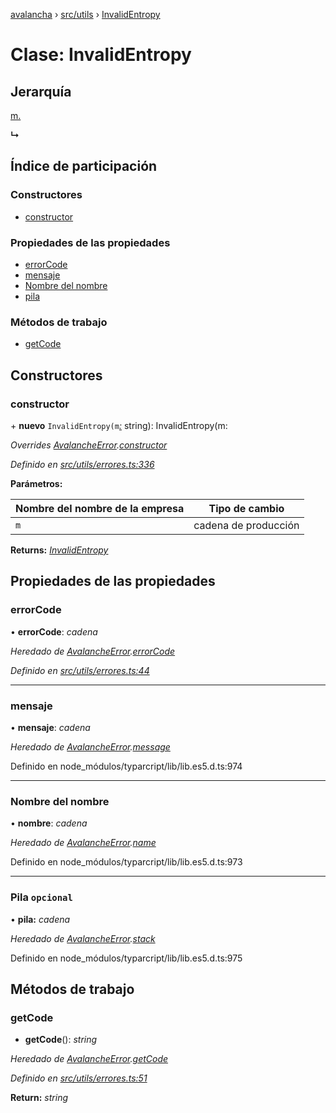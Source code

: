 [avalancha](../README.md) › [src/utils](../modules/src_utils.md) › [InvalidEntropy](src_utils.invalidentropy.md)

# Clase: InvalidEntropy

## Jerarquía

[m.](src_utils.avalancheerror.md)

**↳**

## Índice de participación

### Constructores

* [constructor](src_utils.invalidentropy.md#constructor)

### Propiedades de las propiedades

* [errorCode](src_utils.invalidentropy.md#errorcode)
* [mensaje](src_utils.invalidentropy.md#message)
* [Nombre del nombre](src_utils.invalidentropy.md#name)
* [pila](src_utils.invalidentropy.md#optional-stack)

### Métodos de trabajo

* [getCode](src_utils.invalidentropy.md#getcode)

## Constructores

### constructor

\+ **nuevo** `InvalidEntropy(m`*[:](src_utils.invalidentropy.md)* string): InvalidEntropy(m:

*Overrides [AvalancheError](src_utils.avalancheerror.md).[constructor](src_utils.avalancheerror.md#constructor)*

*Definido en [src/utils/errores.ts:336](https://github.com/ava-labs/avalanchejs/blob/ae78dee/src/utils/errors.ts#L336)*

**Parámetros:**

| Nombre del nombre de la empresa | Tipo de cambio |
------ | ------ |
| `m` | cadena de producción |

**Returns:** *[InvalidEntropy](src_utils.invalidentropy.md)*

## Propiedades de las propiedades

### errorCode

• **errorCode**: *cadena*

*Heredado de [AvalancheError](src_utils.avalancheerror.md).[errorCode](src_utils.avalancheerror.md#errorcode)*

*Definido en [src/utils/errores.ts:44](https://github.com/ava-labs/avalanchejs/blob/ae78dee/src/utils/errors.ts#L44)*

___

### mensaje

• **mensaje**: *cadena*

*Heredado de [AvalancheError](src_utils.avalancheerror.md).[message](src_utils.avalancheerror.md#message)*

Definido en node_módulos/typarcript/lib/lib.es5.d.ts:974

___

### Nombre del nombre

• **nombre**: *cadena*

*Heredado de [AvalancheError](src_utils.avalancheerror.md).[name](src_utils.avalancheerror.md#name)*

Definido en node_módulos/typarcript/lib/lib.es5.d.ts:973

___

### Pila `opcional`

• **pila:** *cadena*

*Heredado de [AvalancheError](src_utils.avalancheerror.md).[stack](src_utils.avalancheerror.md#optional-stack)*

Definido en node_módulos/typarcript/lib/lib.es5.d.ts:975

## Métodos de trabajo

### getCode

- **getCode**(): *string*

*Heredado de [AvalancheError](src_utils.avalancheerror.md).[getCode](src_utils.avalancheerror.md#getcode)*

*Definido en [src/utils/errores.ts:51](https://github.com/ava-labs/avalanchejs/blob/ae78dee/src/utils/errors.ts#L51)*

**Return:** *string*
